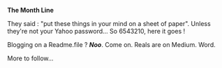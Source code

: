 **The Month Line**

They said : "put these things in your mind on a sheet of paper". Unless they're not your Yahoo password... So 6543210, here it goes !

Blogging on a Readme.file ? ***Noo***. Come on. Reals are on Medium. Word.

More to follow...
